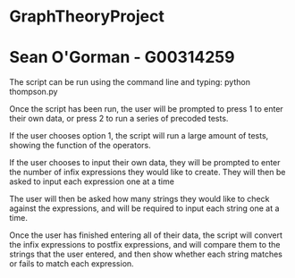# GraphTheoryProject
# Sean O'Gorman - G00314259 

The script can be run using the command line and typing: python thompson.py

Once the script has been run, the user will be prompted to press 1 to enter  their own data, 
or press 2 to run a series of precoded tests.

If the user chooses option 1, the script will run a large amount of tests, showing the function of the operators.

If the user chooses to input their own data, they will be prompted to enter the number of infix expressions they would like to create.
They will then be asked to input each expression one at a time

The user will then be asked how many strings they would like to check against the expressions, and will be required to 
input each string one at a time.

Once the user has finished entering all of their data, the script will convert the infix expressions to postfix expressions,
and will compare them to the strings that the user entered, and then show whether each string matches or fails to match each expression.
